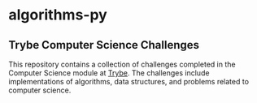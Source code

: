 # algorithms-py

## Trybe Computer Science Challenges

This repository contains a collection of challenges completed in the Computer Science module at [Trybe](https://www.betrybe.com/). The challenges include implementations of algorithms, data structures, and problems related to computer science.
